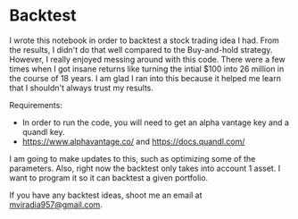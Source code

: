 # Backtest
I wrote this notebook in order to backtest a stock trading idea I had. From the results, I didn't do that well compared to the Buy-and-hold strategy. However, I really enjoyed messing around with this code. There were a few times when I got insane returns like turning the intial $100 into 26 million in the course of 18 years. I am glad I ran into this because it helped me learn that I shouldn't always trust my results. 

Requirements: 
- In order to run the code, you will need to get an alpha vantage key and a quandl key.
- https://www.alphavantage.co/ and https://docs.quandl.com/

I am going to make updates to this, such as optimizing some of the parameters. Also, right now the backtest only takes into account 1 asset. I want to program it so it can backtest a given portfolio.

If you have any backtest ideas, shoot me an email at mviradia957@gmail.com. 
